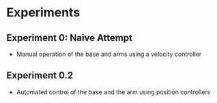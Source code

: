 # Experiments

## Experiment 0: Naive Attempt
- Manual operation of the base and arms using a velocity controller

## Experiment 0.2
- Automated control of the base and the arm using position controllers